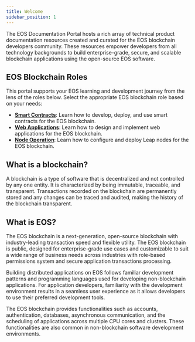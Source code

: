 ```yaml
---
title: Welcome
sidebar_position: 1
---
```


The EOS Documentation Portal hosts a rich array of technical product documentation resources created and curated for the EOS blockchain developers community. These resources empower developers from all technology backgrounds to build enterprise-grade, secure, and scalable blockchain applications using the open-source EOS software.

## EOS Blockchain Roles

This portal supports your EOS learning and development journey from the lens of the roles below. Select the appropriate EOS blockchain role based on your needs:

- [**Smart Contracts**](./20_smart-contracts/index.md): Learn how to develop, deploy, and use smart contracts for the EOS blockchain.
- [**Web Applications**](./30_web-applications/index.md): Learn how to design and implement web applications for the EOS blockchain.
- [**Node Operation**](./40_node-operation/index.md): Learn how to configure and deploy Leap nodes for the EOS blockchain.


## What is a blockchain?

A blockchain is a type of software that is decentralized and not controlled by any one entity. It is characterized by being immutable, traceable, and transparent. Transactions recorded on the blockchain are permanently stored and any changes can be traced and audited, making the history of the blockchain transparent.

## What is EOS?

The EOS blockchain is a next-generation, open-source blockchain with industry-leading transaction speed and flexible utility. The EOS blockchain is public, designed for enterprise-grade use cases and customizable to suit a wide range of business needs across industries with role-based permissions system and secure application transactions processing.

Building distributed applications on EOS follows familiar development patterns and programming languages used for developing non-blockchain applications. For application developers, familiarity with the development environment results in a seamless user experience as it allows developers to use their preferred development tools.

The EOS blockchain provides functionalities such as accounts, authentication, databases, asynchronous communication, and the scheduling of applications across multiple CPU cores and clusters. These functionalities are also common in non-blockchain software development environments.

